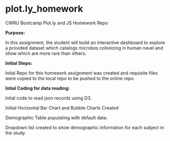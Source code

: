 # plot.ly_homework

CWRU Bootcamp Plot.ly and JS Homework Repo

**Purpose:**

In this assignment, the student will build an interactive dashboard to explore a provided dataset which catalogs microbes colonizing in human navel and show which are more rare than others.

**Initial Steps:**

Inital Repo for this homework assignment was created and requisite files were copied to the local repo to be pushed to the online repo.

**Intial Coding for data reading:**

Intial code to read json records using D3.

Initial Horizontal Bar Chart and Bubble Charts Created

Demographic Table populating with default data.

Dropdown list created to show demographic information for each subject in the study
